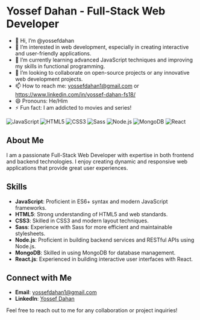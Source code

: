 
<!---
yossefdahan/yossefdahan is a ✨ special ✨ repository because its `README.md` (this file) appears on your GitHub profile.
You can click the Preview link to take a look at your changes.
--->
# Yossef Dahan - Full-Stack Web Developer
- 👋 Hi, I’m @yossefdahan
- 👀 I’m interested in web development, especially in creating interactive and user-friendly applications.
- 🌱 I’m currently learning advanced JavaScript techniques and improving my skills in functional programming.
- 💞️ I’m looking to collaborate on open-source projects or any innovative web development projects.
- 📫 How to reach me: yossefdahan1@gmail.com or https://www.linkedin.com/in/yossef-dahan-fs18/
- 😄 Pronouns: He/Him
- ⚡ Fun fact: I am addicted to movies and series!

![JavaScript](https://img.shields.io/badge/JavaScript-F7DF1E?style=for-the-badge&logo=javascript&logoColor=black)
![HTML5](https://img.shields.io/badge/HTML5-E34F26?style=for-the-badge&logo=html5&logoColor=white)
![CSS3](https://img.shields.io/badge/CSS3-1572B6?style=for-the-badge&logo=css3&logoColor=white)
![Sass](https://img.shields.io/badge/Sass-CC6699?style=for-the-badge&logo=sass&logoColor=white)
![Node.js](https://img.shields.io/badge/Node.js-339933?style=for-the-badge&logo=nodedotjs&logoColor=white)
![MongoDB](https://img.shields.io/badge/MongoDB-47A248?style=for-the-badge&logo=mongodb&logoColor=white)
![React](https://img.shields.io/badge/React-61DAFB?style=for-the-badge&logo=react&logoColor=black)

## About Me

I am a passionate Full-Stack Web Developer with expertise in both frontend and backend technologies. I enjoy creating dynamic and responsive web applications that provide great user experiences.

## Skills

- **JavaScript**: Proficient in ES6+ syntax and modern JavaScript frameworks.
- **HTML5**: Strong understanding of HTML5 and web standards.
- **CSS3**: Skilled in CSS3 and modern layout techniques.
- **Sass**: Experience with Sass for more efficient and maintainable stylesheets.
- **Node.js**: Proficient in building backend services and RESTful APIs using Node.js.
- **MongoDB**: Skilled in using MongoDB for database management.
- **React.js**: Experienced in building interactive user interfaces with React.

## Connect with Me

- **Email**: [yossefdahan1@gmail.com](mailto:yossefdahan1@gmail.com)
- **LinkedIn**: [Yossef Dahan](https://www.linkedin.com/in/yossef-dahan-fs18/)

Feel free to reach out to me for any collaboration or project inquiries!
